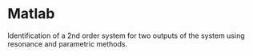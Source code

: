 # Matlab
Identification of a 2nd order system for two outputs of the system using resonance and parametric methods.
